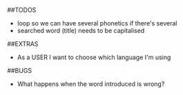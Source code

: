##TODOS
- loop so we can have several phonetics if there's several
- searched word (title) needs to be capitalised


##EXTRAS
- As a USER I want to choose which language I'm using


##BUGS
- What happens when the word introduced is wrong?